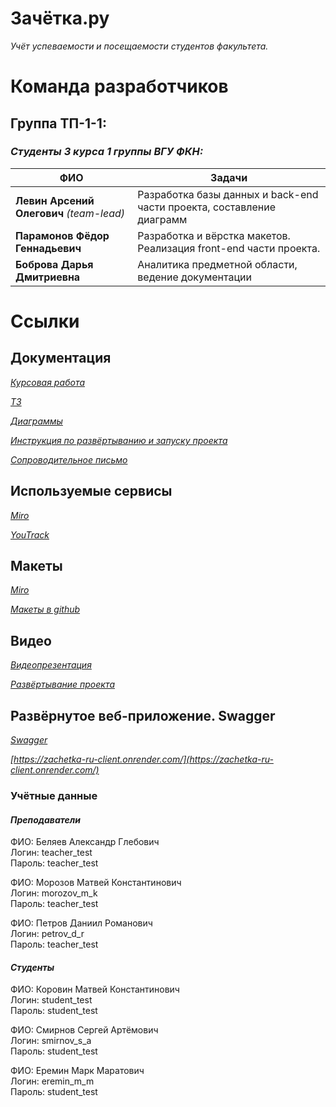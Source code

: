 # **Зачётка.ру**

*Учёт успеваемости и посещаемости студентов факультета.*

# **Команда разработчиков**


## **Группа ТП-1-1:** 
### *Студенты 3 курса 1 группы ВГУ ФКН:*

|   ФИО    |                                              Задачи                                                          | 
|----------|--------------------------------------------------------------------------------------------------------------|
| **Левин Арсений Олегович**   *(team-lead)*    | Разработка базы данных и back-end части проекта, составление диаграмм   | 
| **Парамонов Фёдор Геннадьевич**               | Разработка и вёрстка макетов. Реализация front-end части проекта.       | 
| **Боброва Дарья Дмитриевна**                  | Аналитика предметной области, ведение документации                      | 

# **Ссылки**

## **Документация**

*[Курсовая работа](documentation/%D0%BA%D1%83%D1%80%D1%81%D0%BE%D0%B2%D0%B0%D1%8F%20%D1%80%D0%B0%D0%B1%D0%BE%D1%82%D0%B0/)*

*[ТЗ](documentation/%D0%A2%D0%97/)*

*[Диаграммы](documentation/diagrams/)*

*[Инструкция по развёртыванию и запуску проекта](src/deploy-guide.md)*

*[Сопроводительное письмо](documentation/сопроводительное%20письмо)*

## **Используемые сервисы**

*[Miro](https://miro.com/app/board/uXjVPh3DeG0=/)*

*[YouTrack](https://vsu-prog-tech.youtrack.cloud/agiles/141-3/current)*

## **Макеты**

*[Miro](https://miro.com/app/board/uXjVPh3DeG0=/)*

*[Макеты в github](documentation/макеты)*

## **Видео**

*[Видеопрезентация](https://disk.yandex.ru/d/N6P32Gx2YJgc1Q)*

*[Развёртывание проекта](https://disk.yandex.ru/d/5gSs0GdCkSTc2w)*

## **Развёрнутое веб-приложение. Swagger**

*[Swagger](https://zachetka-ru-server.onrender.com/swagger)*

*[https://zachetka-ru-client.onrender.com/](https://zachetka-ru-client.onrender.com/)*

### **Учётные данные**

#### ***Преподаватели***
ФИО: Беляев Александр Глебович  
Логин: teacher_test  
Пароль: teacher_test  

ФИО: Морозов Матвей Константинович  
Логин: morozov_m_k  
Пароль: teacher_test  

ФИО: Петров Даниил Романович  
Логин: petrov_d_r  
Пароль: teacher_test  

#### ***Студенты***

ФИО: Коровин Матвей Константинович  
Логин: student_test  
Пароль: student_test  

ФИО: Смирнов Сергей Артёмович  
Логин: smirnov_s_a  
Пароль: student_test  

ФИО: Еремин Марк Маратович  
Логин: eremin_m_m  
Пароль: student_test  



